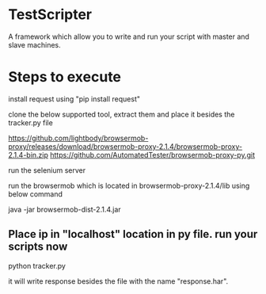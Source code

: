 # TestScripter
A framework which allow you to write and run your script with master and slave machines.

Steps to execute
================

install request using "pip install request"

clone the below supported tool, extract them and place it besides the tracker.py file

https://github.com/lightbody/browsermob-proxy/releases/download/browsermob-proxy-2.1.4/browsermob-proxy-2.1.4-bin.zip
https://github.com/AutomatedTester/browsermob-proxy-py.git

run the selenium server

run the browsermob which is located in browsermob-proxy-2.1.4/lib using below command


 java -jar  browsermob-dist-2.1.4.jar 

Place ip in "localhost" location in py file.
run your scripts now
----------------
python tracker.py 

it will write response besides the file with the name "response.har".
